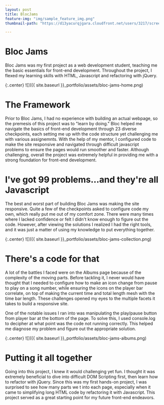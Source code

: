 ```yaml
---
layout: post
title: BlocJams
feature-img: "img/sample_feature_img.png"
thumbnail-path: "https://d13yacurqjgara.cloudfront.net/users/3217/screenshots/2030966/blocjams_1x.png"

---
```

# Bloc Jams

Bloc Jams was my first project as a web development student, teaching me the basic essentials for front-end development. Throughout the project, I flexed my learning skills with HTML, Javascript and refactoring with jQuery.  

{:.center}
![]({{ site.baseurl }}_portfolio/assets/bloc-jams-home.png)

# The Framework

Prior to Bloc Jams, I had no experience with building an actual webpage, so the premesis of this project was to "learn by doing." Bloc helped me navigate the basics of front-end development through 23 diverse checkpoints, each setting me up with the code structure yet challenging me with various assignemnts.  With the help of my mentor, I configured code to make the site responsive and navigated through difficult javascript problems to ensure the pages would run smoother and faster. Although challenging, overall the project was extremely helpful in providing me with a strong foundation for front-end development.

# I've got 99 problems...and they're all Javascript

The best and worst part of building Bloc Jams was making the site responsive. Quite a few of the checkpoints asked to configure code my own, which really put me out of my comfort zone. There were many times where I lacked confidence or felt I didn't know enough to figure out the code. However, after viewing the solutions I realized I had the right tools, and it was just a matter of using my knowledge to put everything together.

{:.center}
![]({{ site.baseurl }}_portfolio/assets/bloc-jams-collection.png)

# There's a code for that

A lot of the battles I faced were on the Albums page because of the complexity of the moving parts. Before tackling it, I never would have thought that I needed to configure how to make an icon change from pause to play on a song number, while ensuring the icons on the player bar correlate, on top of making the current time and total length mesh with the time bar length. These challenges opened my eyes to the multiple facets it takes to build a responsive site.

One of the notable issues I ran into was manipulating the play/pause button from player bar at the bottom of the page. To solve this, I used console.log to decipher at what point was the code not running correctly. This helped me diagnose my problem and figure out the appropriate solution.

{:.center}
![]({{ site.baseurl }}_portfolio/assets/bloc-jams-albums.png)

# Putting it all together

Going into this project, I knew it would challenging yet fun. I thought it was extremely beneficial to dive into difficult DOM Scripting first, then learn how to refactor with jQuery. Since this was my first hands-on project, I was surprised to see how many parts we t into each page, especially when it came to simplifying long HTML code by refactoring it with Javascript. This project served as a great starting point for my future front-end endeavors.
